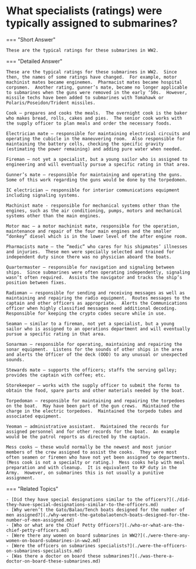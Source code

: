 # What specialists (ratings) were typically assigned to submarines?


=== "Short Answer"

    These are the typical ratings for these submarines in WW2.
=== "Detailed Answer"

    These are the typical ratings for these submarines in WW2.  Since then, the names of some ratings have changed.  For example, motor machinist mates became enginemen.  Pharmacist mates became hospital corpsmen.  Another rating, gunner’s mate, became no longer applicable to submarines when the guns were removed in the early ‘50s.  However, missile techs have been added to submarines with Tomahawk or Polaris/Poseidon/Trident missiles.

    Cook – prepares and cooks the meals.  The overnight cook is the baker who makes bread, rolls, cakes and pies.  The senior cook works with the supply officer to plan meals and order the necessary foods.

    Electrician mate – responsible for maintaining electrical circuits and operating the cubicle in the maneuvering room.  Also responsible for maintaining the battery cells, checking the specific gravity (estimating the power remaining) and adding pure water when needed.

    Fireman – not yet a specialist, but a young sailor who is assigned to engineering and will eventually pursue a specific rating in that area.

    Gunner’s mate – responsible for maintaining and operating the guns.  Some of this work regarding the guns would be done by the torpedomen.

    IC electrician – responsible for interior communications equipment including signaling systems.

    Machinist mate - responsible for mechanical systems other than the engines, such as the air conditioning, pumps, motors and mechanical systems other than the main engines.

    Motor mac – a motor machinist mate, responsible for the operation, maintenance and repair of the four main engines and the smaller “donkey” diesel which is in the lower level of the after engine room.

    Pharmacists mate – the “medic” who cares for his shipmates’ illnesses and injuries.  These men were specially selected and trained for independent duty since there was no physician aboard the boats.

    Quartermaster – responsible for navigation and signaling between ships.  Since submarines were often operating independently, signaling wasn’t often required.  Assists the navigator and tracks the ship’s position between fixes.

    Radioman – responsible for sending and receiving messages as well as maintaining and repairing the radio equipment.  Routes messages to the captain and other officers as appropriate.  Alerts the Communications officer when highly classified messages need additional decoding.  Responsible for keeping the crypto codes secure while in use.

    Seaman – similar to a fireman, not yet a specialist, but a young sailor who is assigned to an operations department and will eventually pursue a specific rating in that area.

    Sonarman – responsible for operating, maintaining and repairing the sonar equipment.  Listens for the sounds of other ships in the area and alerts the Officer of the deck (OOD) to any unusual or unexpected sounds.

    Stewards mate – supports the officers; staffs the serving galley; provides the captain with coffee; etc.

    Storekeeper – works with the supply officer to submit the forms to obtain the food, spare parts and other materials needed by the boat.

    Torpedoman – responsible for maintaining and repairing the torpedoes on the boat.  May have been part of the gun crews.  Maintained the charge in the electric torpedoes.  Maintained the torpedo tubes and associated equipment.

    Yeoman – administrative assistant.  Maintained the records for assigned personnel and for other records for the boat.  An example would be the patrol reports as directed by the captain.

    Mess cooks – these would normally be the newest and most junior members of the crew assigned to assist the cooks.  They were most often seamen or firemen who have not yet been assigned to departments.  (Mess cook is not a specialty or rating.)  Mess cooks help with meal preparation and with cleanup.  It is equivalent to KP duty in the Army.  However, on submarines this is not usually a punitive assignment.
=== "Related Topics"

    - [Did they have special designations similar to the officers?](./did-they-have-special-designations-similar-to-the-officers.md)
    - [Why weren’t the Gato/Balao/Tench boats designed for the number of men assigned?](./why-werent-the-gatobalaotench-boats-designed-for-the-number-of-men-assigned.md)
    - [Who or what are the Chief Petty Officers?](./who-or-what-are-the-chief-petty-officers.md)
    - [Were there any women on board submarines in WW2?](./were-there-any-women-on-board-submarines-in-ww2.md)
    - [Were the officers on submarines specialists?](./were-the-officers-on-submarines-specialists.md)
    - [Was there a doctor on board these submarines?](./was-there-a-doctor-on-board-these-submarines.md)
